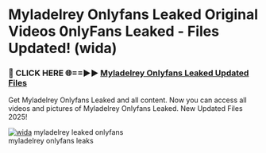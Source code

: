 # Myladelrey Onlyfans Leaked Original Videos 0nlyFans Leaked - Files Updated! (wida)

<h3>🔴 CLICK HERE 🌐==►► <a href="https://tinyurl.com/2wckxsce" rel="nofollow">Myladelrey Onlyfans Leaked Updated Files</a></h3>

Get Myladelrey Onlyfans Leaked and all content. Now you can access all videos and pictures of Myladelrey Onlyfans Leaked. New Updated Files 2025!

[![wida](https://i.imgur.com/AFduVYN.gif)](https://tinyurl.com/2wckxsce)
myladelrey leaked onlyfans<br>
myladelrey onlyfans leaks